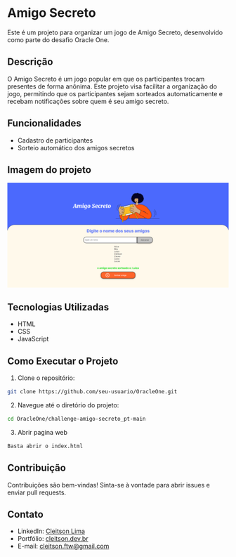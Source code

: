 # Amigo Secreto

Este é um projeto para organizar um jogo de Amigo Secreto, desenvolvido como parte do desafio Oracle One.

## Descrição

O Amigo Secreto é um jogo popular em que os participantes trocam presentes de forma anônima. Este projeto visa facilitar a organização do jogo, permitindo que os participantes sejam sorteados automaticamente e recebam notificações sobre quem é seu amigo secreto.

## Funcionalidades

- Cadastro de participantes
- Sorteio automático dos amigos secretos

## Imagem do projeto 

![Imagem do Projeto](./assets//image_projeto.png)

## Tecnologias Utilizadas

- HTML
- CSS
- JavaScript

## Como Executar o Projeto

1. Clone o repositório:
  ```bash
  git clone https://github.com/seu-usuario/OracleOne.git
  ```
2. Navegue até o diretório do projeto:
  ```bash
  cd OracleOne/challenge-amigo-secreto_pt-main
  ```
3. Abrir pagina web
  ```bash
  Basta abrir o index.html
  ```


## Contribuição

Contribuições são bem-vindas! Sinta-se à vontade para abrir issues e enviar pull requests.

## Contato

- LinkedIn: [Cleitson Lima](https://www.linkedin.com/in/cleitsonlima/)
- Portfólio: [cleitson.dev.br](https://cleitson.dev.br/)
- E-mail: cleitson.ftw@gmail.com
